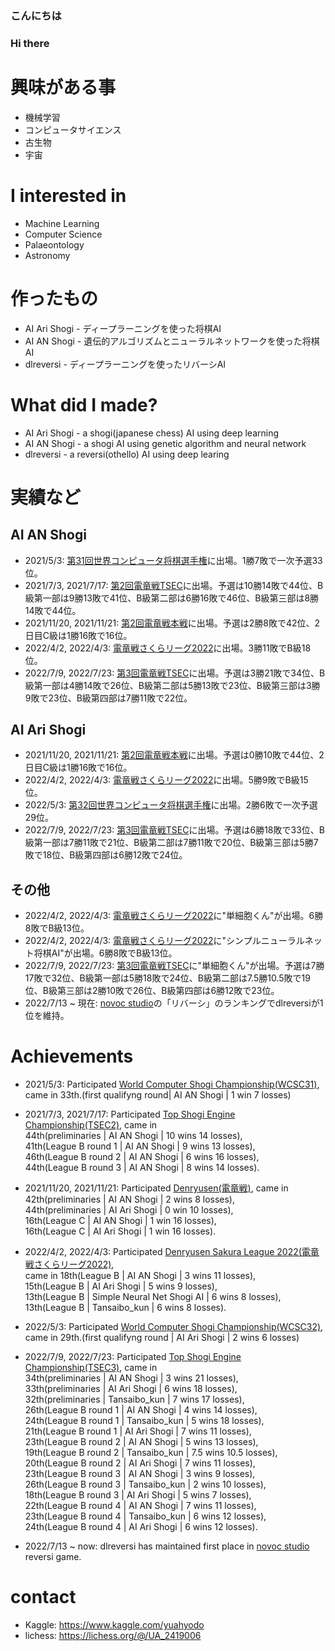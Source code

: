 ### こんにちは
### Hi there

# 興味がある事
- 機械学習
- コンピュータサイエンス
- 古生物
- 宇宙

# I interested in
- Machine Learning
- Computer Science
- Palaeontology
- Astronomy

# 作ったもの
- AI Ari Shogi - ディープラーニングを使った将棋AI
- AI AN Shogi - 遺伝的アルゴリズムとニューラルネットワークを使った将棋AI
- dlreversi - ディープラーニングを使ったリバーシAI

# What did I made?
- AI Ari Shogi - a shogi(japanese chess) AI using deep learning
- AI AN Shogi - a shogi AI using genetic algorithm and neural network
- dlreversi - a reversi(othello) AI using deep learing

# 実績など

## AI AN Shogi
- 2021/5/3: [第31回世界コンピュータ将棋選手権](http://www2.computer-shogi.org/wcsc31/)に出場。1勝7敗で一次予選33位。
- 2021/7/3, 2021/7/17: [第2回電竜戦TSEC](https://golan.sakura.ne.jp/denryusen/dr2_tsec/dr1_live.php)に出場。予選は10勝14敗で44位、B級第一部は9勝13敗で41位、B級第二部は6勝16敗で46位、B級第三部は8勝14敗で44位。
- 2021/11/20, 2021/11/21: [第2回電竜戦本戦](https://golan.sakura.ne.jp/denryusen/dr2_production/dr1_live.php)に出場。予選は2勝8敗で42位、2日目C級は1勝16敗で16位。
- 2022/4/2, 2022/4/3: [電竜戦さくらリーグ2022](https://golan.sakura.ne.jp/denryusen/dr3_sakura/dr1_live.php)に出場。3勝11敗でB級18位。
- 2022/7/9, 2022/7/23: [第3回電竜戦TSEC](https://denryu-sen.jp/denryusen/dr3_tsec/dr1_live.php)に出場。予選は3勝21敗で34位、B級第一部は4勝14敗で26位、B級第二部は5勝13敗で23位、B級第三部は3勝9敗で23位、B級第四部は7勝11敗で22位。

## AI Ari Shogi
- 2021/11/20, 2021/11/21: [第2回電竜戦本戦](https://golan.sakura.ne.jp/denryusen/dr2_production/dr1_live.php)に出場。予選は0勝10敗で44位、2日目C級は1勝16敗で16位。
- 2022/4/2, 2022/4/3: [電竜戦さくらリーグ2022](https://golan.sakura.ne.jp/denryusen/dr3_sakura/dr1_live.php)に出場。5勝9敗でB級15位。
- 2022/5/3: [第32回世界コンピュータ将棋選手権](http://www2.computer-shogi.org/wcsc32/)に出場。2勝6敗で一次予選29位。
- 2022/7/9, 2022/7/23: [第3回電竜戦TSEC](https://denryu-sen.jp/denryusen/dr3_tsec/dr1_live.php)に出場。予選は6勝18敗で33位、B級第一部は7勝11敗で21位、B級第二部は7勝11敗で20位、B級第三部は5勝7敗で18位、B級第四部は6勝12敗で24位。

## その他
- 2022/4/2, 2022/4/3: [電竜戦さくらリーグ2022](https://golan.sakura.ne.jp/denryusen/dr3_sakura/dr1_live.php)に"単細胞くん"が出場。6勝8敗でB級13位。
- 2022/4/2, 2022/4/3: [電竜戦さくらリーグ2022](https://golan.sakura.ne.jp/denryusen/dr3_sakura/dr1_live.php)に"シンプルニューラルネット将棋AI"が出場。6勝8敗でB級13位。
- 2022/7/9, 2022/7/23: [第3回電竜戦TSEC](https://denryu-sen.jp/denryusen/dr3_tsec/dr1_live.php)に"単細胞くん"が出場。予選は7勝17敗で32位、B級第一部は5勝18敗で24位、B級第二部は7.5勝10.5敗で19位、B級第三部は2勝10敗で26位、B級第四部は6勝12敗で23位。
- 2022/7/13 ~ 現在: [novoc studio](https://www.novoc.io/)の「リバーシ」のランキングでdlreversiが1位を維持。

# Achievements
- 2021/5/3: Participated [World Computer Shogi Championship(WCSC31)](http://www2.computer-shogi.org/wcsc31/), came in 33th.(first qualifyng round| AI AN Shogi | 1 win 7 losses)

- 2021/7/3, 2021/7/17: Participated [Top Shogi Engine Championship(TSEC2)](https://golan.sakura.ne.jp/denryusen/dr2_tsec/dr1_live.php), came in<br>
44th(preliminaries | AI AN Shogi | 10 wins 14 losses), <br>
41th(League B round 1 | AI AN Shogi | 9 wins 13 losses), <br>
46th(League B round 2 | AI AN Shogi | 6 wins 16 losses), <br>
44th(League B round 3 | AI AN Shogi | 8 wins 14 losses).

- 2021/11/20, 2021/11/21: Participated [Denryusen(電竜戦)](https://golan.sakura.ne.jp/denryusen/dr2_production/dr1_live.php), came in <br>
42th(preliminaries | AI AN Shogi | 2 wins 8 losses), <br>
44th(preliminaries | AI Ari Shogi | 0 win 10 losses),<br>
16th(League C | AI AN Shogi | 1 win 16 losses), <br>
16th(League C | AI Ari Shogi | 1 win 16 losses).

- 2022/4/2, 2022/4/3: Participated [Denryusen Sakura League 2022(電竜戦さくらリーグ2022)](https://golan.sakura.ne.jp/denryusen/dr3_sakura/dr1_live.php), <br>
came in 18th(League B | AI AN Shogi | 3 wins 11 losses), <br>
15th(League B | AI Ari Shogi | 5 wins 9 losses),<br> 
13th(League B | Simple Neural Net Shogi AI | 6 wins 8 losses), <br>
13th(League B | Tansaibo_kun | 6 wins 8 losses).

- 2022/5/3: Participated [World Computer Shogi Championship(WCSC32)](http://www2.computer-shogi.org/wcsc32/), came in 29th.(first qualifyng round | AI Ari Shogi | 2 wins 6 losses)

- 2022/7/9, 2022/7/23: Participated [Top Shogi Engine Championship(TSEC3)](https://denryu-sen.jp/denryusen/dr3_tsec/dr1_live.php), came in <br>
34th(preliminaries | AI AN Shogi | 3 wins 21 losses), <br>
33th(preliminaries | AI Ari Shogi | 6 wins 18 losses),<br>
32th(preliminaries | Tansaibo_kun | 7 wins 17 losses),<br>
26th(League B round 1 | AI AN Shogi | 4 wins 14 losses),<br>
24th(League B round 1 | Tansaibo_kun | 5 wins 18 losses),<br>
21th(League B round 1 | AI Ari Shogi | 7 wins 11 losses),<br>
23th(League B round 2 | AI AN Shogi | 5 wins 13 losses),<br>
19th(League B round 2 | Tansaibo_kun | 7.5 wins 10.5 losses),<br>
20th(League B round 2 | AI Ari Shogi | 7 wins 11 losses),<br>
23th(League B round 3 | AI AN Shogi | 3 wins 9 losses),<br>
26th(League B round 3 | Tansaibo_kun | 2 wins 10 losses),<br>
18th(League B round 3 | AI Ari Shogi | 5 wins 7 losses),<br>
22th(League B round 4 | AI AN Shogi | 7 wins 11 losses),<br>
23th(League B round 4 | Tansaibo_kun | 6 wins 12 losses),<br>
24th(League B round 4 | AI Ari Shogi | 6 wins 12 losses).

- 2022/7/13 ~ now: dlreversi has maintained first place in [novoc studio](https://www.novoc.io/) reversi game.

# contact
- Kaggle: https://www.kaggle.com/yuahyodo
- lichess: https://lichess.org/@/UA_2419006
